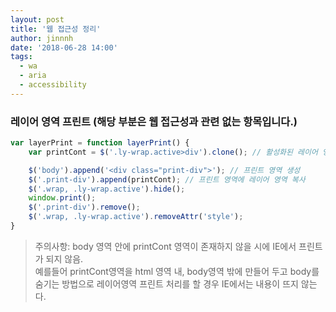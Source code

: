 ```yaml
---
layout: post
title: '웹 접근성 정리'
author: jinnnh
date: '2018-06-28 14:00'
tags:
  - wa
  - aria
  - accessibility
---
```


### 레이어 영역 프린트 (해당 부분은 웹 접근성과 관련 없는 항목입니다.)

```javascript
var layerPrint = function layerPrint() {
    var printCont = $('.ly-wrap.active>div').clone(); // 활성화된 레이어 영역 복제

    $('body').append('<div class="print-div">'); // 프린트 영역 생성
    $('.print-div').append(printCont); // 프린트 영역에 레이어 영역 복사
    $('.wrap, .ly-wrap.active').hide();
    window.print();
    $('.print-div').remove();
    $('.wrap, .ly-wrap.active').removeAttr('style');
}
```

> 주의사항: body 영역 안에 printCont 영역이 존재하지 않을 시에 IE에서 프린트가 되지 않음. <br>
> 예를들어 printCont영역을 html 영역 내, body영역 밖에 만들어 두고 body를 숨기는 방법으로
> 레이어영역 프린트 처리를 할 경우 IE에서는 내용이 뜨지 않는다.


